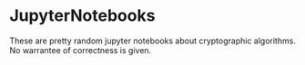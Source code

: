 # JupyterNotebooks

These are pretty random jupyter notebooks about cryptographic algorithms.
No warrantee of correctness is given.
